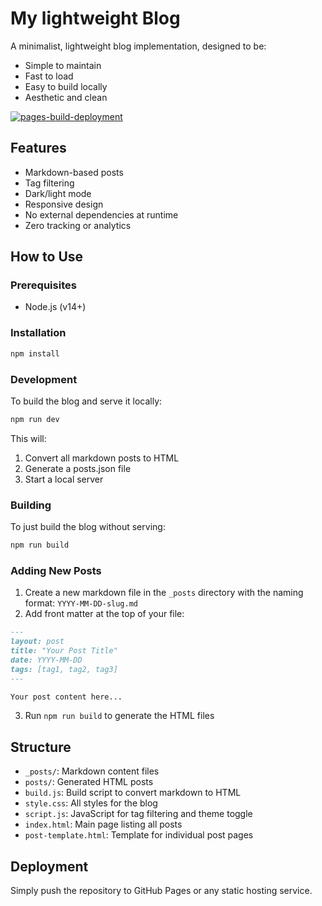# My lightweight Blog

A minimalist, lightweight blog implementation, designed to be:

- Simple to maintain
- Fast to load
- Easy to build locally
- Aesthetic and clean

[![pages-build-deployment](https://github.com/ai-mindset/ai-mindset.github.io/actions/workflows/pages/pages-build-deployment/badge.svg)](https://github.com/ai-mindset/ai-mindset.github.io/actions/workflows/pages/pages-build-deployment)

## Features

- Markdown-based posts
- Tag filtering
- Dark/light mode
- Responsive design
- No external dependencies at runtime
- Zero tracking or analytics

## How to Use

### Prerequisites

- Node.js (v14+)

### Installation

```bash
npm install
```

### Development

To build the blog and serve it locally:

```bash
npm run dev
```

This will:

1. Convert all markdown posts to HTML
2. Generate a posts.json file
3. Start a local server

### Building

To just build the blog without serving:

```bash
npm run build
```

### Adding New Posts

1. Create a new markdown file in the `_posts` directory with the naming format:
   `YYYY-MM-DD-slug.md`
2. Add front matter at the top of your file:

```markdown
---
layout: post
title: "Your Post Title"
date: YYYY-MM-DD
tags: [tag1, tag2, tag3]
---

Your post content here...
```

3. Run `npm run build` to generate the HTML files

## Structure

- `_posts/`: Markdown content files
- `posts/`: Generated HTML posts
- `build.js`: Build script to convert markdown to HTML
- `style.css`: All styles for the blog
- `script.js`: JavaScript for tag filtering and theme toggle
- `index.html`: Main page listing all posts
- `post-template.html`: Template for individual post pages

## Deployment

Simply push the repository to GitHub Pages or any static hosting service.
